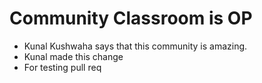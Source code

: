 # Community Classroom is OP

- Kunal Kushwaha says that this community is amazing.
- Kunal made this change
- For testing pull req
